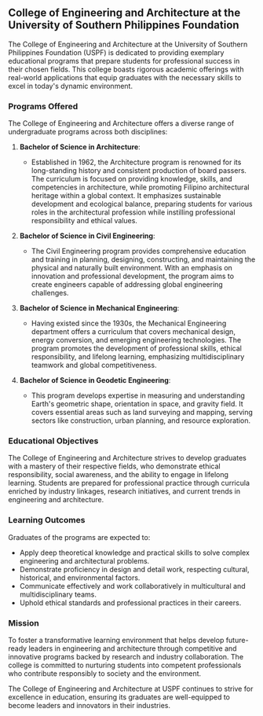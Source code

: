 ## College of Engineering and Architecture at the University of Southern Philippines Foundation

The College of Engineering and Architecture at the University of Southern Philippines Foundation (USPF) is dedicated to providing exemplary educational programs that prepare students for professional success in their chosen fields. This college boasts rigorous academic offerings with real-world applications that equip graduates with the necessary skills to excel in today's dynamic environment.

### Programs Offered

The College of Engineering and Architecture offers a diverse range of undergraduate programs across both disciplines:

1. **Bachelor of Science in Architecture**:
   - Established in 1962, the Architecture program is renowned for its long-standing history and consistent production of board passers. The curriculum is focused on providing knowledge, skills, and competencies in architecture, while promoting Filipino architectural heritage within a global context. It emphasizes sustainable development and ecological balance, preparing students for various roles in the architectural profession while instilling professional responsibility and ethical values.

2. **Bachelor of Science in Civil Engineering**:
   - The Civil Engineering program provides comprehensive education and training in planning, designing, constructing, and maintaining the physical and naturally built environment. With an emphasis on innovation and professional development, the program aims to create engineers capable of addressing global engineering challenges.

3. **Bachelor of Science in Mechanical Engineering**:
   - Having existed since the 1930s, the Mechanical Engineering department offers a curriculum that covers mechanical design, energy conversion, and emerging engineering technologies. The program promotes the development of professional skills, ethical responsibility, and lifelong learning, emphasizing multidisciplinary teamwork and global competitiveness.

4. **Bachelor of Science in Geodetic Engineering**:
   - This program develops expertise in measuring and understanding Earth's geometric shape, orientation in space, and gravity field. It covers essential areas such as land surveying and mapping, serving sectors like construction, urban planning, and resource exploration.

### Educational Objectives

The College of Engineering and Architecture strives to develop graduates with a mastery of their respective fields, who demonstrate ethical responsibility, social awareness, and the ability to engage in lifelong learning. Students are prepared for professional practice through curricula enriched by industry linkages, research initiatives, and current trends in engineering and architecture.

### Learning Outcomes

Graduates of the programs are expected to:

- Apply deep theoretical knowledge and practical skills to solve complex engineering and architectural problems.
- Demonstrate proficiency in design and detail work, respecting cultural, historical, and environmental factors.
- Communicate effectively and work collaboratively in multicultural and multidisciplinary teams.
- Uphold ethical standards and professional practices in their careers.

### Mission

To foster a transformative learning environment that helps develop future-ready leaders in engineering and architecture through competitive and innovative programs backed by research and industry collaboration. The college is committed to nurturing students into competent professionals who contribute responsibly to society and the environment.

The College of Engineering and Architecture at USPF continues to strive for excellence in education, ensuring its graduates are well-equipped to become leaders and innovators in their industries.